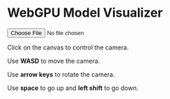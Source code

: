 # WebGPU Model Visualizer

<script src="model_visualizer.js" defer></script>
<p id="webgpuCheck"></p>
<p id="webgpuFPS"></p>
<center>
	<canvas id="webgpuCanvas" width="980" height="550"></canvas>
</center>
<input id="webgpuFile" type="file" accept=".obj">
<p id="webgpuFileCheck"></p>
<p id="webgpuModelInformation"></p>

Click on the canvas to control the camera.

Use **WASD** to move the camera.

Use **arrow keys** to rotate the camera.

Use **space** to go up and **left shift** to go down.
